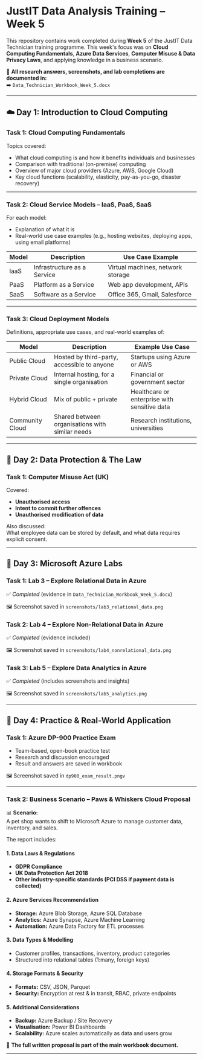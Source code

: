 # JustIT Data Analysis Training – Week 5

This repository contains work completed during **Week 5** of the JustIT Data Technician training programme. This week's focus was on **Cloud Computing Fundamentals**, **Azure Data Services**, **Computer Misuse & Data Privacy Laws**, and applying knowledge in a business scenario.

📄 **All research answers, screenshots, and lab completions are documented in:**  
➡️ `Data_Technician_Workbook_Week_5.docx`

---

## ☁️ Day 1: Introduction to Cloud Computing

### Task 1: Cloud Computing Fundamentals

Topics covered:
- What cloud computing is and how it benefits individuals and businesses
- Comparison with traditional (on-premise) computing
- Overview of major cloud providers (Azure, AWS, Google Cloud)
- Key cloud functions (scalability, elasticity, pay-as-you-go, disaster recovery)

---

### Task 2: Cloud Service Models – IaaS, PaaS, SaaS

For each model:
- Explanation of what it is
- Real-world use case examples (e.g., hosting websites, deploying apps, using email platforms)

| Model | Description | Use Case Example |
|-------|-------------|------------------|
| IaaS  | Infrastructure as a Service | Virtual machines, network storage |
| PaaS  | Platform as a Service       | Web app development, APIs |
| SaaS  | Software as a Service       | Office 365, Gmail, Salesforce |

---

### Task 3: Cloud Deployment Models

Definitions, appropriate use cases, and real-world examples of:

| Model          | Description | Example Use Case |
|----------------|-------------|------------------|
| Public Cloud   | Hosted by third-party, accessible to anyone | Startups using Azure or AWS |
| Private Cloud  | Internal hosting, for a single organisation | Financial or government sector |
| Hybrid Cloud   | Mix of public + private | Healthcare or enterprise with sensitive data |
| Community Cloud| Shared between organisations with similar needs | Research institutions, universities |

---

## 🔐 Day 2: Data Protection & The Law

### Task 1: Computer Misuse Act (UK)

Covered:
- **Unauthorised access**
- **Intent to commit further offences**
- **Unauthorised modification of data**

Also discussed:  
What employee data can be stored by default, and what data requires explicit consent.

---

## 🧪 Day 3: Microsoft Azure Labs

### Task 1: Lab 3 – Explore Relational Data in Azure  
✅ *Completed* (evidence in `Data_Technician_Workbook_Week_5.docx`)

🖼️ Screenshot saved in `screenshots/lab3_relational_data.png`

### Task 2: Lab 4 – Explore Non-Relational Data in Azure  
✅ *Completed* (evidence included)

🖼️ Screenshot saved in `screenshots/lab4_nonrelational_data.png`

### Task 3: Lab 5 – Explore Data Analytics in Azure  
✅ *Completed* (includes screenshots and insights)

🖼️ Screenshot saved in `screenshots/lab5_analytics.png`

---

## 🧠 Day 4: Practice & Real-World Application

### Task 1: Azure DP-900 Practice Exam  
- Team-based, open-book practice test
- Research and discussion encouraged
- Result and answers are saved in workbook

🖼️ Screenshot saved in `dp900_exam_result.pngv`

---

### Task 2: Business Scenario – Paws & Whiskers Cloud Proposal

📊 **Scenario:**  
A pet shop wants to shift to Microsoft Azure to manage customer data, inventory, and sales.

The report includes:

#### 1. Data Laws & Regulations
- **GDPR Compliance**
- **UK Data Protection Act 2018**
- **Other industry-specific standards (PCI DSS if payment data is collected)**

#### 2. Azure Services Recommendation
- **Storage:** Azure Blob Storage, Azure SQL Database
- **Analytics:** Azure Synapse, Azure Machine Learning
- **Automation:** Azure Data Factory for ETL processes

#### 3. Data Types & Modelling
- Customer profiles, transactions, inventory, product categories
- Structured into relational tables (1:many, foreign keys)

#### 4. Storage Formats & Security
- **Formats:** CSV, JSON, Parquet
- **Security:** Encryption at rest & in transit, RBAC, private endpoints

#### 5. Additional Considerations
- **Backup:** Azure Backup / Site Recovery
- **Visualisation:** Power BI Dashboards
- **Scalability:** Azure scales automatically as data and users grow

📄 **The full written proposal is part of the main workbook document.**

---




